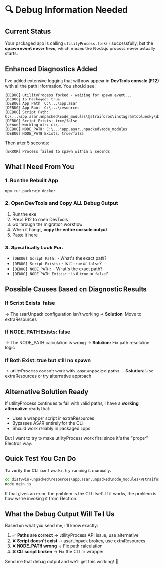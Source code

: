 # 🔍 Debug Information Needed

## Current Status

Your packaged app is calling `utilityProcess.fork()` successfully, but the **spawn event never fires**, which means the Node.js process never actually starts.

## Enhanced Diagnostics Added

I've added extensive logging that will now appear in **DevTools console (F12)** with all the path information. You should see:

```
[DEBUG] utilityProcess forked - waiting for spawn event...
[DEBUG] Is Packaged: true
[DEBUG] App Path: C:\...\app.asar
[DEBUG] App Root: C:\...\resources
[DEBUG] Script Path: C:\...\app.asar.unpacked\node_modules\@straiforos\instagramtobluesky\dist\main.js
[DEBUG] Script Exists: true/false
[DEBUG] Working Dir: C:\...
[DEBUG] NODE_PATH: C:\...\app.asar.unpacked\node_modules
[DEBUG] NODE_PATH Exists: true/false
```

Then after 5 seconds:
```
[ERROR] Process failed to spawn within 5 seconds
```

## What I Need From You

### 1. Run the Rebuilt App

```bash
npm run pack:win:docker
```

### 2. Open DevTools and Copy ALL Debug Output

1. Run the exe
2. Press F12 to open DevTools
3. Go through the migration workflow
4. When it hangs, **copy the entire console output**
5. Paste it here

### 3. Specifically Look For:

- `[DEBUG] Script Path:` - What's the exact path?
- `[DEBUG] Script Exists:` - Is it `true` or `false`?
- `[DEBUG] NODE_PATH:` - What's the exact path?
- `[DEBUG] NODE_PATH Exists:` - Is it `true` or `false`?

## Possible Causes Based on Diagnostic Results

### If Script Exists: false
→ The asarUnpack configuration isn't working
→ **Solution:** Move to extraResources

### If NODE_PATH Exists: false  
→ The NODE_PATH calculation is wrong
→ **Solution:** Fix path resolution logic

### If Both Exist: true but still no spawn
→ utilityProcess doesn't work with .asar.unpacked paths
→ **Solution:** Use extraResources or try alternative approach

## Alternative Solution Ready

If utilityProcess continues to fail with valid paths, I have a **working alternative** ready that:
- Uses a wrapper script in extraResources
- Bypasses ASAR entirely for the CLI
- Should work reliably in packaged apps

But I want to try to make utilityProcess work first since it's the "proper" Electron way.

## Quick Test You Can Do

To verify the CLI itself works, try running it manually:

```cmd
cd dist\win-unpacked\resources\app.asar.unpacked\node_modules\@straiforos\instagramtobluesky\dist
node main.js
```

If that gives an error, the problem is the CLI itself.
If it works, the problem is how we're invoking it from Electron.

## What the Debug Output Will Tell Us

Based on what you send me, I'll know exactly:

1. ✅ **Paths are correct** → utilityProcess API issue, use alternative
2. ❌ **Script doesn't exist** → asarUnpack broken, use extraResources  
3. ❌ **NODE_PATH wrong** → Fix path calculation
4. ❌ **CLI script broken** → Fix the CLI or wrapper

Send me that debug output and we'll get this working! 🎯

